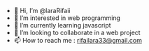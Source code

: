 - 👋 Hi, I’m @laraRifaii
- 👀 I’m interested in web programming
- 🌱 I’m currently learning javascript
- 💞️ I’m looking to collaborate in a web project
- 📫 How to reach me : rifailara33@gmail.com

<!---
laraRifaii/laraRifaii is a ✨ special ✨ repository because its `README.md` (this file) appears on your GitHub profile.
You can click the Preview link to take a look at your changes.
--->
